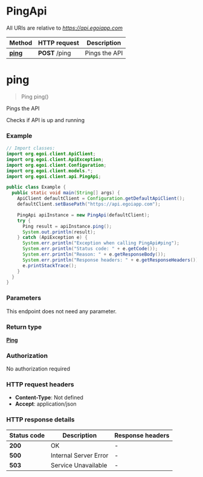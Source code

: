 # PingApi

All URIs are relative to *https://api.egoiapp.com*

Method | HTTP request | Description
------------- | ------------- | -------------
[**ping**](PingApi.md#ping) | **POST** /ping | Pings the API


<a name="ping"></a>
# **ping**
> Ping ping()

Pings the API

Checks if API is up and running

### Example
```java
// Import classes:
import org.egoi.client.ApiClient;
import org.egoi.client.ApiException;
import org.egoi.client.Configuration;
import org.egoi.client.models.*;
import org.egoi.client.api.PingApi;

public class Example {
  public static void main(String[] args) {
    ApiClient defaultClient = Configuration.getDefaultApiClient();
    defaultClient.setBasePath("https://api.egoiapp.com");

    PingApi apiInstance = new PingApi(defaultClient);
    try {
      Ping result = apiInstance.ping();
      System.out.println(result);
    } catch (ApiException e) {
      System.err.println("Exception when calling PingApi#ping");
      System.err.println("Status code: " + e.getCode());
      System.err.println("Reason: " + e.getResponseBody());
      System.err.println("Response headers: " + e.getResponseHeaders());
      e.printStackTrace();
    }
  }
}
```

### Parameters
This endpoint does not need any parameter.

### Return type

[**Ping**](Ping.md)

### Authorization

No authorization required

### HTTP request headers

 - **Content-Type**: Not defined
 - **Accept**: application/json

### HTTP response details
| Status code | Description | Response headers |
|-------------|-------------|------------------|
**200** | OK |  -  |
**500** | Internal Server Error |  -  |
**503** | Service Unavailable |  -  |

